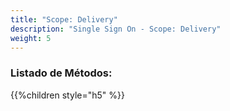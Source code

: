 ```yaml
---
title: "Scope: Delivery"
description: "Single Sign On - Scope: Delivery"
weight: 5
---
```


### Listado de Métodos:

{{%children style="h5" %}}

